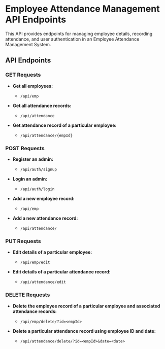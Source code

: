 # Employee Attendance Management API Endpoints

This API provides endpoints for managing employee details, recording attendance, and user authentication in an Employee Attendance Management System.

## API Endpoints

### GET Requests

- **Get all employees:**
  - `/api/emp`

- **Get all attendance records:**
  - `/api/attendance`

- **Get attendance record of a particular employee:**
  - `/api/attendance/{empId}`

### POST Requests

- **Register an admin:**
  - `/api/auth/signup`

- **Login an admin:**
  - `/api/auth/login`

- **Add a new employee record:**
  - `/api/emp`

- **Add a new attendance record:**
  - `/api/attendance/`

### PUT Requests

- **Edit details of a particular employee:**
  - `/api/emp/edit`

- **Edit details of a particular attendance record:**
  - `/api/attendance/edit`

### DELETE Requests

- **Delete the employee record of a particular employee and associated attendance records:**
  - `/api/emp/delete/?id=<empId>`

- **Delete a particular attendance record using employee ID and date:**
  - `/api/attendance/delete/?id=<empId>&date=<date>`
